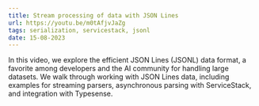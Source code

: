 ```yaml
---
title: Stream processing of data with JSON Lines
url: https://youtu.be/m0tAfjvJaZg
tags: serialization, servicestack, jsonl
date: 15-08-2023
---
```


In this video, we explore the efficient JSON Lines (JSONL) data format, a favorite among developers and the AI community
for handling large datasets. We walk through working with JSON Lines data, including examples for streaming parsers,
asynchronous parsing with ServiceStack, and integration with Typesense.
